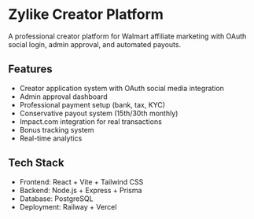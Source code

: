 # Zylike Creator Platform

A professional creator platform for Walmart affiliate marketing with OAuth social login, admin approval, and automated payouts.

## Features
- Creator application system with OAuth social media integration
- Admin approval dashboard
- Professional payment setup (bank, tax, KYC)
- Conservative payout system (15th/30th monthly)
- Impact.com integration for real transactions
- Bonus tracking system
- Real-time analytics

## Tech Stack
- Frontend: React + Vite + Tailwind CSS
- Backend: Node.js + Express + Prisma
- Database: PostgreSQL
- Deployment: Railway + Vercel
